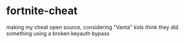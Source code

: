 # fortnite-cheat
making my cheat open source, considering "Vanta" kids think they did something using a broken keyauth bypass
